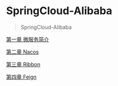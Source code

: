 # SpringCloud-Alibaba

> SpringCloud-Alibaba

[第一章 微服务简介](其他未分类笔记/SpringCloud-Alibaba/01-springcloud微服务简介.md)

[第二章 Nacos](其他未分类笔记/SpringCloud-Alibaba/02-nacos-服务发现组件.md)

[第三章 Ribbon](其他未分类笔记/SpringCloud-Alibaba/03-ribbon-负载均衡组件.md)

[第四章 Feign](其他未分类笔记/SpringCloud-Alibaba/04-1-feign-调用组件.md)

